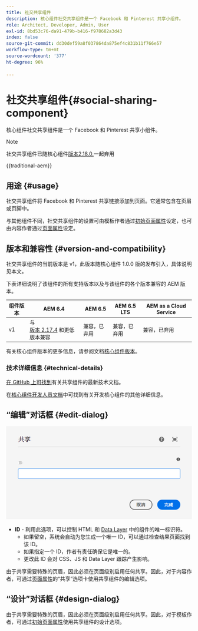 ```yaml
---
title: 社交共享组件
description: 核心组件社交共享组件是一个 Facebook 和 Pinterest 共享小组件。
role: Architect, Developer, Admin, User
exl-id: 8bd53c76-da91-479b-b416-f978682a3d43
index: false
source-git-commit: dd30def59a8f037864da875ef4c831b11f766e57
workflow-type: tm+mt
source-wordcount: '377'
ht-degree: 96%

---
```



# 社交共享组件{#social-sharing-component}

核心组件社交共享组件是一个 Facebook 和 Pinterest 共享小组件。

>[!NOTE]
>
>社交共享组件已随核心组件[版本2.18.0.](/help/versions.md)一起弃用

{{traditional-aem}}

## 用途 {#usage}

社交共享组件将 Facebook 和 Pinterest 共享链接添加到页面。它通常包含在页眉或页脚中。

与其他组件不同，社交共享组件的设置可由模板作者通过[初始页面属性](https://experienceleague.adobe.com/docs/experience-manager-cloud-service/sites/authoring/features/templates.html?lang=zh-Hans)设定，也可由内容作者通过[页面属性](https://experienceleague.adobe.com/docs/experience-manager-cloud-service/sites/authoring/fundamentals/page-properties.html?lang=zh-Hans)设定。

## 版本和兼容性 {#version-and-compatibility}

社交共享组件的当前版本是 v1，此版本随核心组件 1.0.0 版的发布引入，具体说明见本文。

下表详细说明了该组件的所有支持版本以及与该组件的各个版本兼容的 AEM 版本。

| 组件版本 | AEM 6.4 | AEM 6.5 | AEM 6.5 LTS | AEM as a Cloud Service |
|--- |--- |--- |---|---|
| v1 | 与<br>[版本 2.17.4](/help/versions.md) 和更低版本兼容 | 兼容，已弃用 | 兼容，已弃用 | 兼容，已弃用 |

有关核心组件版本的更多信息，请参阅文档[核心组件版本](/help/versions.md)。

### 技术详细信息 {#technical-details}

[在 GitHub 上可找到](https://adobe.com/go/aem_cmp_tech_sharing_v1_cn)有关共享组件的最新技术文档。

在[核心组件开发人员文档](/help/developing/overview.md)中可找到有关开发核心组件的其他详细信息。

## “编辑”对话框 {#edit-dialog}

![共享组件的“编辑”对话框](/help/assets/sharing-edit.png)

* **ID** - 利用此选项，可以控制 HTML 和 [Data Layer](/help/developing/data-layer/overview.md) 中的组件的唯一标识符。
   * 如果留空，系统会自动为您生成一个唯一 ID，可以通过检查结果页面找到该 ID。
   * 如果指定一个 ID，作者有责任确保它是唯一的。
   * 更改此 ID 会对 CSS、JS 和 Data Layer 跟踪产生影响。

由于共享需要特殊的页眉，因此必须在页面级别启用任何共享。因此，对于内容作者，可通过[页面属性](https://experienceleague.adobe.com/docs/experience-manager-cloud-service/sites/authoring/fundamentals/page-properties.html?lang=zh-Hans)的“共享”选项卡使用共享组件的编辑选项。

## “设计”对话框 {#design-dialog}

由于共享需要特殊的页眉，因此必须在页面级别启用任何共享。因此，对于模板作者，可通过[初始页面属性](https://experienceleague.adobe.com/docs/experience-manager-cloud-service/sites/authoring/features/templates.html?lang=zh-Hans)使用共享组件的设计选项。
